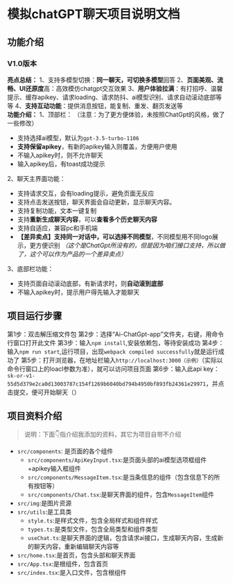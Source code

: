 # 模拟chatGPT聊天项目说明文档

## 功能介绍
### V1.0版本
**亮点总结：**
1、支持多模型切换：**同一聊天，可切换多模型**回答
2、**页面美观、流畅、UI还原度**高：高效模仿chatgpt交互效果
3、**用户体验拉满**：有打招呼、温馨提示、缓存apikey、请求loading、请求防抖、ai模型识别、请求自动滚动底部等等
4、**支持互动功能**：提供消息按钮，能复制、重发、翻页发送等
<br>
**功能介绍：**
1、顶部栏：
（注意：为了更方便体验，未按照ChatGpt的风格，做了一些修改）
- 支持选择ai模型，默认为`gpt-3.5-turbo-1106`
- **支持保留apikey**，有新的apikey输入则覆盖，方便用户使用
- 不输入apikey时，则不允许聊天
- 输入apikey后，有toast成功提示

2、聊天主界面功能：
- 支持请求交互，会有loading提示，避免页面无反应
- 支持点击发送按钮，聊天界面会自动更新，显示聊天内容。
- 支持复制功能，文本一键复制
- 支持**重新生成聊天内容**，可以**查看多个历史聊天内容**
- 支持自适应，兼容pc和手机端
- **【差异卖点】**支持**同一对话中，可以选择不同模型**，不同模型用不同logo展示，更方便识别 *（这个是ChatGpt所没有的，但是因为咱们接口支持，所以做了，这个可以作为产品的一个差异卖点）*

3、底部栏功能：
- 支持页面自动滚动底部，有新请求时，则**自动滚到底部**
- 不输入apikey时，提示用户得先输入才能聊天



## 项目运行步骤
第1步：双击解压缩文件包
第2步：选择“Ai-ChatGpt-app”文件夹，右键，用命令行窗口打开此文件
第3步：输入`npm install`,安装依赖包，等待安装成功
第4步：输入`npm run start`,运行项目，出现`webpack compiled successfully`就是运行成功了
第5步：打开浏览器，在地址栏输入`http://localhost:3000（示例）`（实际以命令行窗口上的loacl参数为准），就可以访问项目页面
第6步：输入此api key：`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`，并点击提交，便可开始聊天（）

## 项目资料介绍
>  说明：下面👇指介绍我添加的资料，其它为项目自带不介绍
>
- `src/components`: 是页面的各个组件
  - `src/components/ApiKeyInput.tsx`:是页面头部的ai模型选项框组件+apikey输入框组件
  - `src/components/MessageItem.tsx`:是当条信息的组件（包含信息下的所有按钮等）
  - `src/components/Chat.tsx`:是聊天界面的组件，包含`MessageItem`组件
- `src/img`:是图片资源
- `src/utils`:是工具类
  - `style.ts`:是样式文件，包含全局样式和组件样式
  - `types.ts`:是类型文件，包含全局类型和组件类型
  - `useChat.ts`:是聊天界面的逻辑，包含请求ai接口，生成聊天内容，生成新的聊天内容，重新编辑聊天内容等
- `src/home.tsx`:是首页，包含头部和聊天界面
- `src/App.tsx`:是根组件，包含首页
- `src/index.tsx`:是入口文件，包含根组件









#
